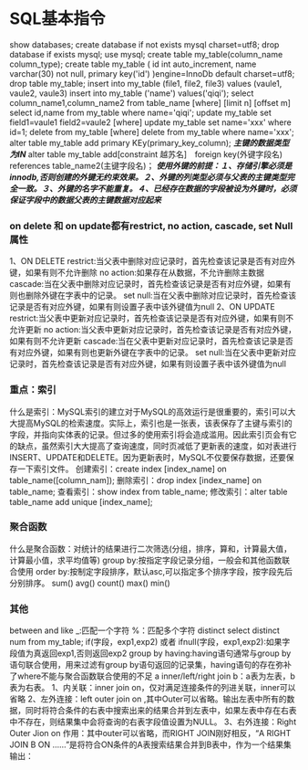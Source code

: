 # SQL基本指令
show databases;
create database if not exists mysql charset=utf8;
drop database if exists mysql;
use mysql;
create table my_table(column_name column_type);
	create table my_table (
	id int auto_increment,
	name varchar(30) not null,
	primary key('id')
	)engine=InnoDb default charset=utf8;
drop table my_table;
insert into my_table (file1, file2, file3) values (vaule1, vaule2, vaule3)
	insert into my_table ('name') values('qiqi');
select column_name1,column_name2 from table_name [where] [limit n] [offset m]
	select id,name from my_table where name='qiqi';
update my_table set field1=vaule1 field2=vaule2 [where]
	update my_table set name='xxx' where id=1;
delete from my_table [where]
	delete from my_table where name='xxx';
alter table my_table add primary KEy(primary_key_column);
***主键的数据类型为IN***
alter table my_table add[constraint 越苏名]　foreign key(外键字段名)　references table_name2(主键字段名)；
***使用外键的前提：１、存储引擎必须是innodb,否则创建的外键无约束效果。２、外键的列类型必须与父表的主键类型完全一致。３、外键的名字不能重复。４、已经存在数据的字段被设为外键时，必须保证字段中的数据父表的主键数据对应起来***
### on delete 和 on update都有restrict, no action, cascade, set Null属性
1、ON DELETE
restrict:当父表中删除对应记录时，首先检查该记录是否有对应外键，如果有则不允许删除
no action:如果存在从数据，不允许删除主数据
cascade:当在父表中删除对应记录时，首先检查该记录是否有对应外键，如果有则也删除外键在字表中的记录。
set null:当在父表中删除对应记录时，首先检查该记录是否有对应外键，如果有则设置子表中该外键值为null
2、ON UPDATE
restrict:当父表中更新对应记录时，首先检查该记录是否有对应外键，如果有则不允许更新
no action:当父表中更新对应记录时，首先检查该记录是否有对应外键，如果有则不允许更新
cascade:当在父表中更新对应记录时，首先检查该记录是否有对应外键，如果有则也更新外键在字表中的记录。
set null:当在父表中更新对应记录时，首先检查该记录是否有对应外键，如果有则设置子表中该外键值为null
### 重点：索引
什么是索引：MySQL索引的建立对于MySQL的高效运行是很重要的，索引可以大大提高MySQL的检索速度。实际上，索引也是一张表，该表保存了主键与索引的字段，并指向实体表的记录。但过多的使用索引将会造成滥用。因此索引页会有它的缺点，虽然索引大大提高了查询速度，同时页减低了更新表的速度，如对表进行INSERT、UPDATE和DELETE。因为更新表时，MySQL不仅要保存数据，还要保存一下索引文件。
创建索引：create index [index_name] on table_name([column_nam]);
删除索引：drop index [index_name] on table_name;
查看索引：show index from table_name;
修改索引：alter table table_name add unique [index_name];
### 聚合函数
什么是聚合函数：对统计的结果进行二次筛选(分组，排序，算和，计算最大值，计算最小值，求平均值等)
group by:按指定字段记录分组，一般会和其他函数联合使用
order by:按制定字段排序，默认asc,可以指定多个排序字段，按字段先后分别排序。
sum()
avg()
count()
max()
min()
### 其他
between and
like
_:匹配一个字符
%：匹配多个字符
distinct
	select distinct num from my_table;
if(字段，exp1,exp2) 或者 ifnull(字段，exp1,exp2):如果字段值为真返回exp1,否则返回exp2
group by having:having语句通常与group by语句联合使用，用来过滤有group by语句返回的记录集，having语句的存在弥补了where不能与聚合函数联合使用的不足
a inner/left/right join b：a表为左表，b表为右表。
1、内关联：inner join on，仅对满足连接条件的列进关联，inner可以省略
2、左外连接：left outer join on ,其中Outer可以省略。输出左表中所有的数据，同时将符合条件的右表中搜索出来的结果合并到左表中，如果左表中存在右表中不存在，则结果集中会将查询的右表字段值设置为NULL。
3、右外连接：Right Outer Jion on 作用：其中outer可以省略，而RIGHT JOIN刚好相反，“A RIGHT JOIN B ON ……”是将符合ON条件的A表搜索结果合并到B表中，作为一个结果集输出：



